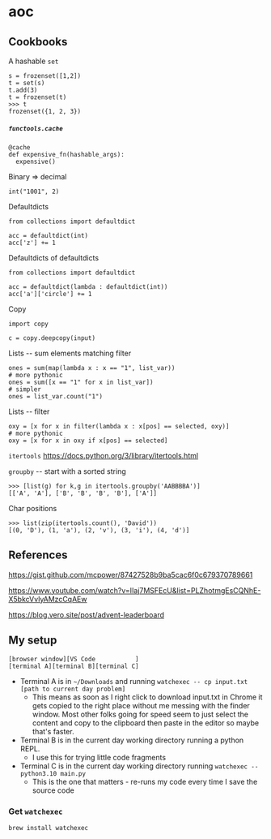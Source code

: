 # aoc

## Cookbooks

A hashable `set`
```
s = frozenset([1,2])
t = set(s)
t.add(3)
t = frozenset(t)
>>> t
frozenset({1, 2, 3})
```

##### `functools.cache`
```
@cache
def expensive_fn(hashable_args):
  expensive()
```

Binary => decimal
```
int("1001", 2)
```

Defaultdicts
```
from collections import defaultdict

acc = defaultdict(int)
acc['z'] += 1
```
Defaultdicts of defaultdicts
```
from collections import defaultdict

acc = defaultdict(lambda : defaultdict(int))
acc['a']['circle'] += 1
```

Copy
```
import copy

c = copy.deepcopy(input)
```

Lists -- sum elements matching filter
```
ones = sum(map(lambda x : x == "1", list_var))
# more pythonic
ones = sum([x == "1" for x in list_var])
# simpler
ones = list_var.count("1")
```
Lists -- filter
```
oxy = [x for x in filter(lambda x : x[pos] == selected, oxy)]
# more pythonic
oxy = [x for x in oxy if x[pos] == selected]
```

`itertools`
https://docs.python.org/3/library/itertools.html

`groupby` -- start with a sorted string
```
>>> [list(g) for k,g in itertools.groupby('AABBBBA')]
[['A', 'A'], ['B', 'B', 'B', 'B'], ['A']] 
```

Char positions
```
>>> list(zip(itertools.count(), 'David')) 
[(0, 'D'), (1, 'a'), (2, 'v'), (3, 'i'), (4, 'd')]
```

## References
https://gist.github.com/mcpower/87427528b9ba5cac6f0c679370789661

https://www.youtube.com/watch?v=IIaj7MSFEcU&list=PLZhotmgEsCQNhE-X5bkcVvlyAMzcCqAEw

https://blog.vero.site/post/advent-leaderboard

## My setup

```
[browser window][VS Code           ]
[terminal A][terminal B][terminal C]
```

* Terminal A is in `~/Downloads` and running `watchexec -- cp input.txt [path to current day problem]`
   * This means as soon as I right click to download input.txt in Chrome it gets copied to the right place without me messing with the finder window. Most other folks going for speed seem to just select the content and copy to the clipboard then paste in the editor so maybe that's faster.
* Terminal B is in the current day working directory running a python REPL.
   * I use this for trying little code fragments
* Terminal C is in the current day working directory running `watchexec -- python3.10 main.py`
   * This is the one that matters - re-runs my code every time I save the source code
### Get `watchexec`
`brew install watchexec`
